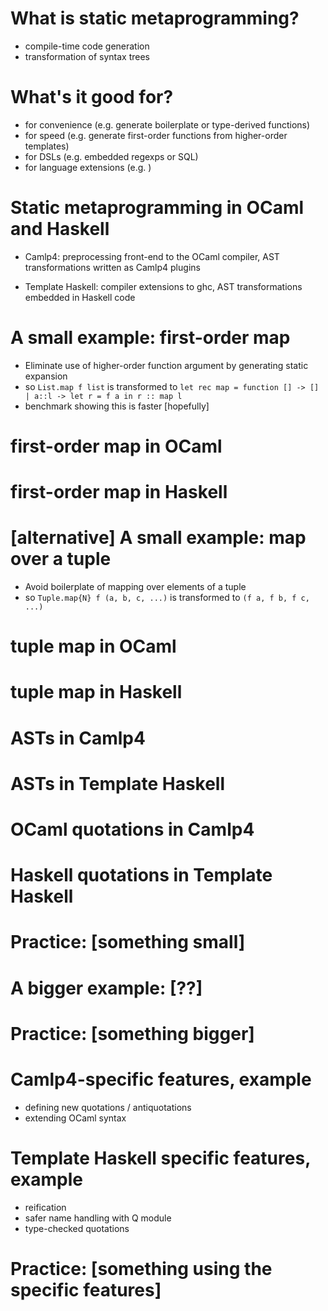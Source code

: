 # What is static metaprogramming?

 * compile-time code generation
 * transformation of syntax trees

# What's it good for?

 * for convenience (e.g. generate boilerplate or type-derived functions)
 * for speed (e.g. generate first-order functions from higher-order templates)
 * for DSLs (e.g. embedded regexps or SQL)
 * for language extensions (e.g. )

# Static metaprogramming in OCaml and Haskell

 * Camlp4:
  preprocessing front-end to the OCaml compiler,
  AST transformations written as Camlp4 plugins

 * Template Haskell:
  compiler extensions to ghc,
  AST transformations embedded in Haskell code

# A small example: first-order map

 * Eliminate use of higher-order function argument by generating
static expansion
 * so `List.map f list` is transformed to
  `let rec map = function [] -> [] | a::l -> let r = f a in r :: map l`
 * benchmark showing this is faster [hopefully]

# first-order map in OCaml

# first-order map in Haskell

# [alternative] A small example: map over a tuple

 * Avoid boilerplate of mapping over elements of a tuple
 * so `Tuple.map{N} f (a, b, c, ...)` is transformed to
  `(f a, f b, f c, ...)`

# tuple map in OCaml

# tuple map in Haskell

# ASTs in Camlp4

# ASTs in Template Haskell

# OCaml quotations in Camlp4

# Haskell quotations in Template Haskell

# Practice: [something small]

# A bigger example: [??]

# Practice: [something bigger]

# Camlp4-specific features, example

 * defining new quotations / antiquotations
 * extending OCaml syntax

# Template Haskell specific features, example

 * reification
 * safer name handling with Q module
 * type-checked quotations

# Practice: [something using the specific features]
